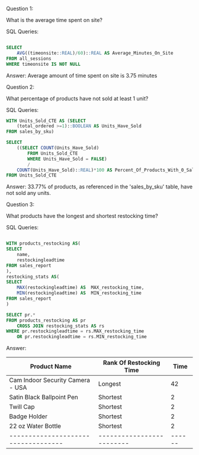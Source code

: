 Question 1: 

What is the average time spent on site?

SQL Queries:
``` sql

SELECT
	AVG((timeonsite::REAL)/60)::REAL AS Average_Minutes_On_Site
FROM all_sessions
WHERE timeonsite IS NOT NULL

```

Answer: 
Average amount of time spent on site is 3.75 minutes


Question 2: 

What percentage of products have not sold at least 1 unit?

SQL Queries:
``` sql
WITH Units_Sold_CTE AS (SELECT 
	(total_ordered >=1)::BOOLEAN AS Units_Have_Sold
FROM sales_by_sku)

SELECT
	((SELECT COUNT(Units_Have_Sold)
		FROM Units_Sold_CTE 
		WHERE Units_Have_Sold = FALSE)
		/
	COUNT(Units_Have_Sold)::REAL)*100 AS Percent_Of_Products_With_0_Sales
FROM Units_Sold_CTE

```
Answer:
33.77% of products, as referenced in the 'sales_by_sku' table, have not sold any units.


Question 3: 

What products have the longest and shortest restocking time?

SQL Queries:
``` sql

WITH products_restocking AS(
SELECT 
	name,
	restockingleadtime
FROM sales_report
),
restocking_stats AS(
SELECT 
	MAX(restockingleadtime) AS  MAX_restocking_time,
	MIN(restockingleadtime) AS  MIN_restocking_time
FROM sales_report
)

SELECT pr.*
FROM products_restocking AS pr
	CROSS JOIN restocking_stats AS rs
WHERE pr.restockingleadtime = rs.MAX_restocking_time
	OR pr.restockingleadtime = rs.MIN_restocking_time


```
Answer:

<!-- Time variable not estalbished -->

| Product Name 						| Rank Of Restocking Time | Time |
|-----------------------------------|-------------------------|------|
| Cam Indoor Security Camera - USA  | Longest				  | 42   |
| Satin Black Ballpoint Pen			| Shortest 				  | 2    |
| Twill Cap							| Shortest 				  | 2    |
| Badge Holder						| Shortest 				  | 2    |
| 22 oz Water Bottle 				| Shortest 				  | 2    |
|-----------------------------------|-------------------------|------|

